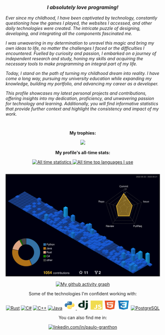<div align="center">
  
### ***I absolutely love programing!***
  
</div>

*Ever since my childhood, I have been captivated by technology, constantly questioning how the games I played, the websites I accessed, and other daily technologies were created. The intricate puzzle of designing, developing, and integrating all the components fascinated me.*  

*I was unwavering in my determination to unravel this magic and bring my own ideas to life, no matter the challenges I faced or the difficulties I encountered. Fuelled by curiosity and passion, I embarked on a journey of independent research and study, honing my skills and acquiring the necessary tools to make programming an integral part of my life.*  

*Today, I stand on the path of turning my childhood dream into reality. I have come a long way, pursuing my university education while expanding my knowledge, building my portfolio, and advancing my career as a developer.*  

*This profile showcases my latest personal projects and contributions, offering insights into my dedication, proficiency, and unwavering passion for technology and learning. Additionally, you will find informative statistics that provide further context and highlight the consistency and impact of my work.*  

</br>

<div align="center">
  <p>

**My trophies:**
  
  </p>

  <a href="#">
    <img src="https://github-profile-trophy.vercel.app/?username=paulo-granthon&theme=radical&no-bg=true&no-frame=true&column=-1"/img>
  </a>

  </br>

  <p>

**My profile's all-time stats:**

  </p>
  <a href="#">
    <img alt="All time statistics" height="180em"
      src="https://github-readme-stats-git-masterrstaa-rickstaa.vercel.app/api?username=paulo-granthon&show_icons=true&count_private=true&theme=github_dark"
    /img>
    <img alt="All time top languages I use" height="180em"
      src="https://github-readme-stats-git-masterrstaa-rickstaa.vercel.app/api/top-langs/?username=paulo-granthon&layout=compact&langs_count=10&count_private=true&theme=github_dark"
    /img>
  </a>

</div>

</br>

<div align="center">
  <a href="#">

![Language frequency per commit 3D graph](./profile-3d-contrib/profile-night-view.svg)  

  </a>
</div>
<div align="center">
  <a href="#">

![My github activity graph](https://github-readme-activity-graph.cyclic.app/graph?username=paulo-granthon&theme=high-contrast)  
  
  </a>
</div>

<div align="center">
  <p>Some of the technologies I'm confident working with:</p>
    <a href=""><img alt="Rust" height="30" width="40" title="Rust" src="https://cdn.jsdelivr.net/gh/devicons/devicon/icons/rust/rust-plain.svg"></a>
    <a href=""><img alt="C#" height="30" width="40" title="C#" src="https://cdn.jsdelivr.net/gh/devicons/devicon/icons/csharp/csharp-original.svg"></a>
    <a href=""><img alt="C++" height="30" width="40" title="C++" src="https://cdn.jsdelivr.net/gh/devicons/devicon/icons/cplusplus/cplusplus-original.svg"></a>
    <a href=""><img alt="Java" height="30" width="40" title="Java" src="https://cdn.jsdelivr.net/gh/devicons/devicon/icons/java/java-original.svg"></a>
    <a href=""><img alt="Python" height="30" width="40" title="Python" src="https://raw.githubusercontent.com/devicons/devicon/master/icons/python/python-original.svg"> </a>
    <a href=""><img alt="Django" height="30" width="40" title="Django" src="https://github.com/devicons/devicon/blob/master/icons/django/django-plain.svg"></a>
    <a href=""><img alt="JavaScript" height="30" width="40" title="JavaScript" src="https://raw.githubusercontent.com/devicons/devicon/master/icons/javascript/javascript-plain.svg"></a>
    <a href=""><img alt="HTML5" height="30" width="40" title="HTML5" src="https://raw.githubusercontent.com/devicons/devicon/master/icons/html5/html5-original.svg"></a>
    <a href=""><img alt="CSS3" height="30" width="40" title="CSS3" src="https://raw.githubusercontent.com/devicons/devicon/master/icons/css3/css3-original.svg"></a>
    <a href=""><img alt="PostgreSQL" height="30" width="40" title="PostgreSQL" src="https://cdn.jsdelivr.net/gh/devicons/devicon/icons/postgresql/postgresql-original.svg"></a>
</div>

<div align="center">
  <p>You can also find me in:</p>
  <a href="https://www.linkedin.com/in/paulo-granthon/"><img title="linkedin.com/in/paulo-granthon" src="https://img.shields.io/badge/-LinkedIn-%230077B5?style=for-the-badge&logo=linkedin&logoColor=white"></a>
</div>
